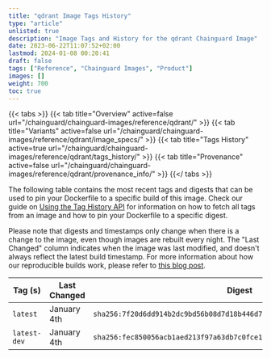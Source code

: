 ```yaml
---
title: "qdrant Image Tags History"
type: "article"
unlisted: true
description: "Image Tags and History for the qdrant Chainguard Image"
date: 2023-06-22T11:07:52+02:00
lastmod: 2024-01-08 00:20:41
draft: false
tags: ["Reference", "Chainguard Images", "Product"]
images: []
weight: 700
toc: true
---
```


{{< tabs >}}
{{< tab title="Overview" active=false url="/chainguard/chainguard-images/reference/qdrant/" >}}
{{< tab title="Variants" active=false url="/chainguard/chainguard-images/reference/qdrant/image_specs/" >}}
{{< tab title="Tags History" active=true url="/chainguard/chainguard-images/reference/qdrant/tags_history/" >}}
{{< tab title="Provenance" active=false url="/chainguard/chainguard-images/reference/qdrant/provenance_info/" >}}
{{</ tabs >}}

The following table contains the most recent tags and digests that can be used to pin your Dockerfile to a specific build of this image. Check our guide on [Using the Tag History API](/chainguard/chainguard-images/using-the-tag-history-api/) for information on how to fetch all tags from an image and how to pin your Dockerfile to a specific digest.

Please note that digests and timestamps only change when there is a change to the image, even though images are rebuilt every night. The "Last Changed" column indicates when the image was last modified, and doesn't always reflect the latest build timestamp. For more information about how our reproducible builds work, please refer to [this blog post](https://www.chainguard.dev/unchained/reproducing-chainguards-reproducible-image-builds).

| Tag (s)       | Last Changed | Digest                                                                    |
|---------------|--------------|---------------------------------------------------------------------------|
|  `latest`     | January 4th  | `sha256:7f20d6dd914b2dc9bd56b08d7d18b446d7fb8c7b2d0c74057b0a647ada58c387` |
|  `latest-dev` | January 4th  | `sha256:fec850056acb1aed213f97a63db7c0fce12252a488f9a70cd96dab1178e89200` |

